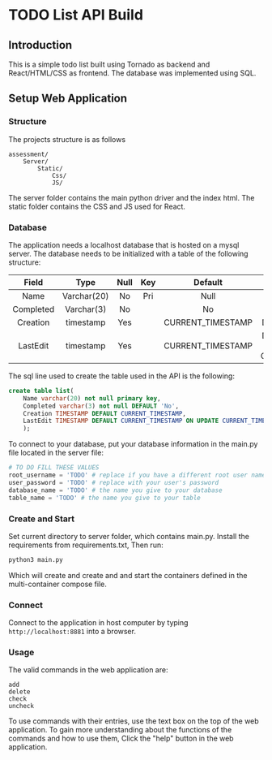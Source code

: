 # TODO List API Build
## Introduction
This is a simple todo list built using Tornado as backend and React/HTML/CSS as frontend. The database was implemented using SQL.

## Setup Web Application

### Structure
The projects structure is as follows
```
assessment/
    Server/ 
        Static/
            Css/
            JS/
```

The server folder contains the main python driver and the index html.
The static folder contains the CSS and JS used for React.

### Database

The application needs a localhost database that is hosted on a mysql server. The database needs to be initialized with a table of the following structure:

| Field  | Type | Null | Key | Default | Extra
| :---:  |:---: |:---: |:---:|:---:    | :---:  
| Name   |Varchar(20)|No|Pri|Null|
| Completed   |Varchar(3)|No||No|
| Creation   |timestamp|Yes||CURRENT_TIMESTAMP|DEFAULT_GENERATED
| LastEdit   |timestamp|Yes||CURRENT_TIMESTAMP|DEFAULT_GENERATED on update CURRENT_TIMESTAMP

The sql line used to create the table used in the API is the following:
```sql
create table list(
    Name varchar(20) not null primary key, 
    Completed varchar(3) not null DEFAULT 'No',
    Creation TIMESTAMP DEFAULT CURRENT_TIMESTAMP, 
    LastEdit TIMESTAMP DEFAULT CURRENT_TIMESTAMP ON UPDATE CURRENT_TIMESTAMP
    );
```

To connect to your database, put your database information in the main.py file located in the server file:
```python
# TO DO FILL THESE VALUES
root_username = 'TODO' # replace if you have a different root user name
user_password = 'TODO' # replace with your user's password
database_name = 'TODO' # the name you give to your database
table_name = 'TODO' # the name you give to your table
```

### Create and Start

Set current directory to server folder, which contains main.py.
Install the requirements from requirements.txt, Then run:

```bash
python3 main.py
```

Which will create and create and and start the containers defined in the multi-container compose file.

### Connect

Connect to the application in host computer by typing `http://localhost:8881` into a browser.

### Usage
The valid commands in the web application are:
```
add
delete
check
uncheck
```
To use commands with their entries, use the text box on the top of the web application.
To gain more understanding about the functions of the commands and how to use them, Click the "help" button in the web application.
